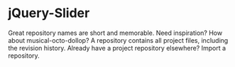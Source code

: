 # jQuery-Slider
Great repository names are short and memorable. Need inspiration? How about musical-octo-dollop? A repository contains all project files, including the revision history. Already have a project repository elsewhere? Import a repository.
